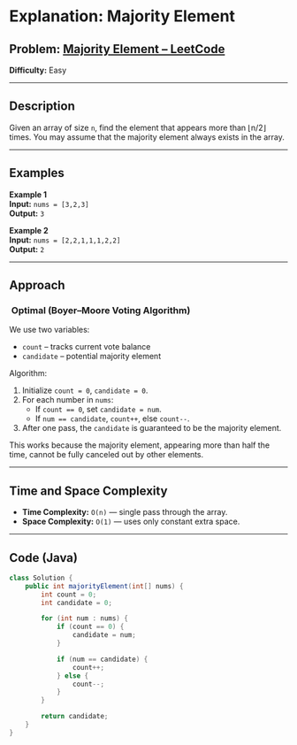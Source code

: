# **Explanation: Majority Element**

## **Problem:** [Majority Element – LeetCode](https://leetcode.com/problems/majority-element/)

**Difficulty:** Easy

---

## **Description**  
Given an array of size `n`, find the element that appears more than ⌊n/2⌋ times. You may assume that the majority element always exists in the array.

---

## **Examples**

**Example 1**  
**Input:** `nums = [3,2,3]`  
**Output:** `3`

**Example 2**  
**Input:** `nums = [2,2,1,1,1,2,2]`  
**Output:** `2`

---

## **Approach**

### ​ Optimal (Boyer–Moore Voting Algorithm)

We use two variables:
- `count` – tracks current vote balance
- `candidate` – potential majority element

Algorithm:
1. Initialize `count = 0`, `candidate = 0`.
2. For each number in `nums`:
   - If `count == 0`, set `candidate = num`.
   - If `num == candidate`, `count++`, else `count--`.
3. After one pass, the `candidate` is guaranteed to be the majority element.

This works because the majority element, appearing more than half the time, cannot be fully canceled out by other elements.

---

## **Time and Space Complexity**

- **Time Complexity:** `O(n)` — single pass through the array.
- **Space Complexity:** `O(1)` — uses only constant extra space.

---

## **Code (Java)**

```java
class Solution {
    public int majorityElement(int[] nums) {
        int count = 0;
        int candidate = 0;

        for (int num : nums) {
            if (count == 0) {
                candidate = num;
            }

            if (num == candidate) {
                count++;
            } else {
                count--;
            }
        }

        return candidate;
    }
}
